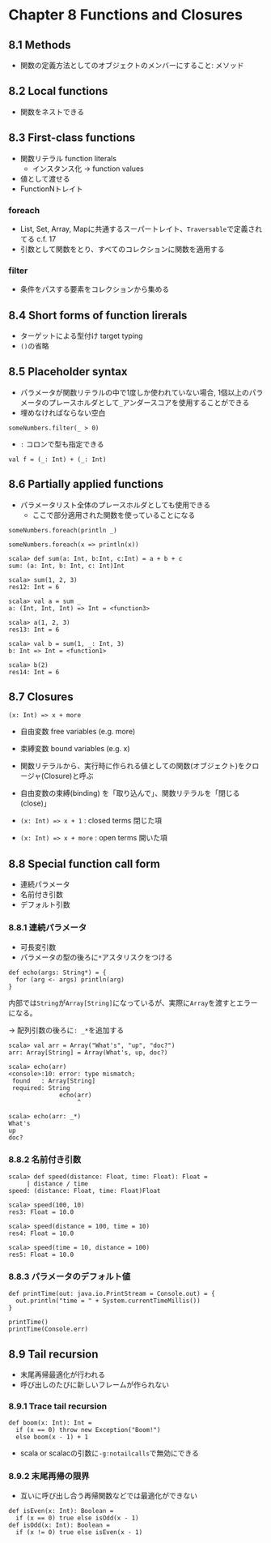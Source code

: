 Chapter 8 Functions and Closures
================================

8.1 Methods
-----------
- 関数の定義方法としてのオブジェクトのメンバーにすること: メソッド

8.2 Local functions
-------------------
- 関数をネストできる

8.3 First-class functions
-------------------------
- 関数リテラル function literals
  - インスタンス化 -> function values
- 値として渡せる
- FunctionNトレイト

### foreach
- List, Set, Array, Mapに共通するスーパートレイト、`Traversable`で定義されてる c.f. 17
- 引数として関数をとり、すべてのコレクションに関数を適用する

### filter
- 条件をパスする要素をコレクションから集める

8.4 Short forms of function lirerals
------------------------------------
- ターゲットによる型付け target typing
- `()`の省略

8.5 Placeholder syntax
----------------------
- パラメータが関数リテラルの中で1度しか使われていない場合, 1個以上のパラメータのプレースホルダとして`_`アンダースコアを使用することができる
- 埋めなければならない空白

```
someNumbers.filter(_ > 0)
```

- `:` コロンで型も指定できる

```
val f = (_: Int) + (_: Int)
```

8.6 Partially applied functions
-------------------------------
- パラメータリスト全体のプレースホルダとしても使用できる
  - ここで部分適用された関数を使っていることになる

```
someNumbers.foreach(println _)

someNumbers.foreach(x => println(x))
```

```
scala> def sum(a: Int, b:Int, c:Int) = a + b + c
sum: (a: Int, b: Int, c: Int)Int

scala> sum(1, 2, 3)
res12: Int = 6

scala> val a = sum _
a: (Int, Int, Int) => Int = <function3>

scala> a(1, 2, 3)
res13: Int = 6
```

```
scala> val b = sum(1, _: Int, 3)
b: Int => Int = <function1>

scala> b(2)
res14: Int = 6
```

8.7 Closures
------------
```
(x: Int) => x + more
```

- 自由変数 free variables (e.g. more)
- 束縛変数 bound variables (e.g. x)

- 関数リテラルから、実行時に作られる値としての関数(オブジェクト)をクロージャ(Closure)と呼ぶ
- 自由変数の束縛(binding) を「取り込んで」、関数リテラルを「閉じる(close)」
- `(x: Int) => x + 1` : closed terms 閉じた項
- `(x: Int) => x + more` : open terms 開いた項

8.8 Special function call form
------------------------------
- 連続パラメータ
- 名前付き引数
- デフォルト引数

### 8.8.1 連続パラメータ
- 可長変引数
- パラメータの型の後ろに`*`アスタリスクをつける

```
def echo(args: String*) = {
  for (arg <- args) println(arg)
}
```

内部では`String`が`Array[String]`になっているが、実際に`Array`を渡すとエラーになる。

-> 配列引数の後ろに`: _*`を追加する

```
scala> val arr = Array("What's", "up", "doc?")
arr: Array[String] = Array(What's, up, doc?)

scala> echo(arr)
<console>:10: error: type mismatch;
 found   : Array[String]
 required: String
              echo(arr)
                   ^

scala> echo(arr: _*)
What's
up
doc?
```

### 8.8.2 名前付き引数
```
scala> def speed(distance: Float, time: Float): Float =
     | distance / time
speed: (distance: Float, time: Float)Float

scala> speed(100, 10)
res3: Float = 10.0

scala> speed(distance = 100, time = 10)
res4: Float = 10.0

scala> speed(time = 10, distance = 100)
res5: Float = 10.0
```

### 8.8.3 パラメータのデフォルト値
```
def printTime(out: java.io.PrintStream = Console.out) = {
  out.println("time = " + System.currentTimeMillis())
}

printTime()
printTime(Console.err)
```

8.9 Tail recursion
------------------
- 末尾再帰最適化が行われる
- 呼び出しのたびに新しいフレームが作られない

### 8.9.1 Trace tail recursion
```
def boom(x: Int): Int =
  if (x == 0) throw new Exception("Boom!")
  else boom(x - 1) + 1
```

- scala or scalacの引数に`-g:notailcalls`で無効にできる

### 8.9.2 末尾再帰の限界
- 互いに呼び出し合う再帰関数などでは最適化ができない

```
def isEven(x: Int): Boolean =
  if (x == 0) true else isOdd(x - 1)
def isOdd(x: Int): Boolean =
  if (x != 0) true else isEven(x - 1)
```









